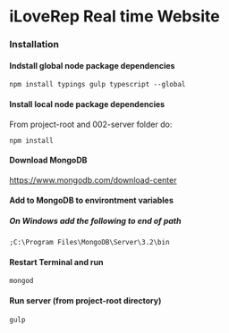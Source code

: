 # iLoveRep Real time Website

### Installation
#### Indstall global node package dependencies

    npm install typings gulp typescript --global

#### Install local node package dependencies
From project-root and 002-server folder do:

    npm install

#### Download MongoDB
https://www.mongodb.com/download-center

#### Add to MongoDB to environtment variables
##### On Windows add the following to end of path
    ;C:\Program Files\MongoDB\Server\3.2\bin

#### Restart Terminal and run
    mongod

#### Run server (from project-root directory)
    gulp
